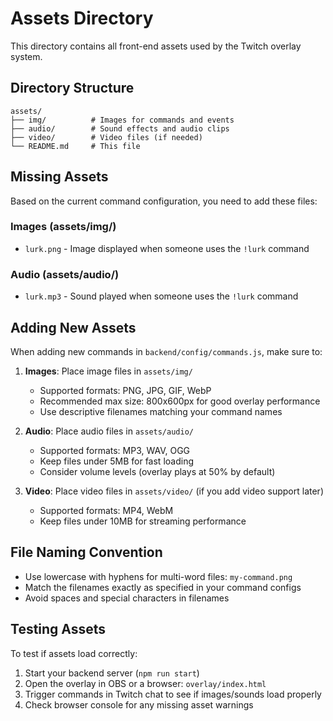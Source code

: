 # Assets Directory

This directory contains all front-end assets used by the Twitch overlay system.

## Directory Structure

```
assets/
├── img/          # Images for commands and events
├── audio/        # Sound effects and audio clips
├── video/        # Video files (if needed)
└── README.md     # This file
```

## Missing Assets

Based on the current command configuration, you need to add these files:

### Images (assets/img/)
- `lurk.png` - Image displayed when someone uses the `!lurk` command

### Audio (assets/audio/)
- `lurk.mp3` - Sound played when someone uses the `!lurk` command

## Adding New Assets

When adding new commands in `backend/config/commands.js`, make sure to:

1. **Images**: Place image files in `assets/img/`
   - Supported formats: PNG, JPG, GIF, WebP
   - Recommended max size: 800x600px for good overlay performance
   - Use descriptive filenames matching your command names

2. **Audio**: Place audio files in `assets/audio/`
   - Supported formats: MP3, WAV, OGG
   - Keep files under 5MB for fast loading
   - Consider volume levels (overlay plays at 50% by default)

3. **Video**: Place video files in `assets/video/` (if you add video support later)
   - Supported formats: MP4, WebM
   - Keep files under 10MB for streaming performance

## File Naming Convention

- Use lowercase with hyphens for multi-word files: `my-command.png`
- Match the filenames exactly as specified in your command configs
- Avoid spaces and special characters in filenames

## Testing Assets

To test if assets load correctly:
1. Start your backend server (`npm run start`)
2. Open the overlay in OBS or a browser: `overlay/index.html`
3. Trigger commands in Twitch chat to see if images/sounds load properly
4. Check browser console for any missing asset warnings